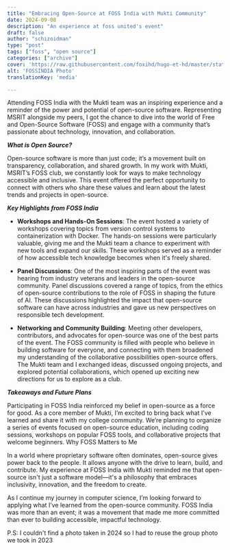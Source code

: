 ```yaml
---
title: "Embracing Open-Source at FOSS India with Mukti Community"
date: 2024-09-08
description: "An experience at foss united's event"
draft: false
author: "schizoidman"
type: "post"
tags: ["foss", "open source"]
categories: ["archive"]
cover: 'https://raw.githubusercontent.com/foxihd/hugo-et-hd/master/static/svg/flowlines/1.svg'
alt: 'FOSSINDIA Photo'
translationKey: 'media'

---
```



Attending FOSS India with the Mukti team was an inspiring experience and a reminder of the power and potential of open-source software. Representing MSRIT alongside my peers, I got the chance to dive into the world of Free and Open-Source Software (FOSS) and engage with a community that’s passionate about technology, innovation, and collaboration.

**_What is Open Source?_**

Open-source software is more than just code; it’s a movement built on transparency, collaboration, and shared growth. In my work with Mukti, MSRIT’s FOSS club, we constantly look for ways to make technology accessible and inclusive. This event offered the perfect opportunity to connect with others who share these values and learn about the latest trends and projects in open-source.

**_Key Highlights from FOSS India_**

- **Workshops and Hands-On Sessions**:
    The event hosted a variety of workshops covering topics from version control systems to containerization with Docker. The hands-on sessions were particularly valuable, giving me and the Mukti team a chance to experiment with new tools and expand our skills. These workshops served as a reminder of how accessible tech knowledge becomes when it's freely shared.

- **Panel Discussions**:
    One of the most inspiring parts of the event was hearing from industry veterans and leaders in the open-source community. Panel discussions covered a range of topics, from the ethics of open-source contributions to the role of FOSS in shaping the future of AI. These discussions highlighted the impact that open-source software can have across industries and gave us new perspectives on responsible tech development.

- **Networking and Community Building**:
    Meeting other developers, contributors, and advocates for open-source was one of the best parts of the event. The FOSS community is filled with people who believe in building software for everyone, and connecting with them broadened my understanding of the collaborative possibilities open-source offers. The Mukti team and I exchanged ideas, discussed ongoing projects, and explored potential collaborations, which opened up exciting new directions for us to explore as a club.

**_Takeaways and Future Plans_**

Participating in FOSS India reinforced my belief in open-source as a force for good. As a core member of Mukti, I’m excited to bring back what I’ve learned and share it with my college community. We’re planning to organize a series of events focused on open-source education, including coding sessions, workshops on popular FOSS tools, and collaborative projects that welcome beginners.
Why FOSS Matters to Me

In a world where proprietary software often dominates, open-source gives power back to the people. It allows anyone with the drive to learn, build, and contribute. My experience at FOSS India with Mukti reminded me that open-source isn't just a software model—it's a philosophy that embraces inclusivity, innovation, and the freedom to create.

As I continue my journey in computer science, I’m looking forward to applying what I’ve learned from the open-source community. FOSS India was more than an event; it was a movement that made me more committed than ever to building accessible, impactful technology.


P.S: I couldn't find a photo taken in 2024 so I had to reuse the group photo we took in 2023